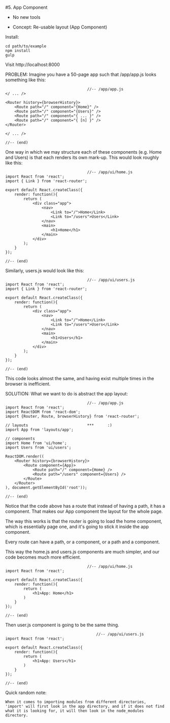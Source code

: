 #5. App Component

 - No new tools

 - Concept: Re-usable layout (App Component)

 Install:

 	cd path/to/example
 	npm install
 	gulp

 Visit http://localhost:8000

 PROBLEM: Imagine you have a 50-page app such that /app/app.js looks something like this:

 										//-- /app/app.js
 	</ ... />

 	<Router history={browserHistory}>
 		<Route path="/" component="{Home}" />
 		<Route path="/" component="{Users}" />
 		<Route path="/" component="{ ... }" />
 		<Route path="/" component="{ [n] }" />
 	</Router>

 	</ ... />

 	//-- (end)

One way in which we may structure each of these components (e.g. Home and Users) is that each renders its own mark-up. This would look roughly like this:

										//-- /app/ui/home.js
	import React from 'react';
	import { Link } from 'react-router';

	export default React.createClass({
		render: function(){
			return (
				<div class="app">
					<nav>
						<Link to="/">Home</Link>
						<Link to="/users">Users</Link>
					</nav>
					<main>
						<h1>Home</h1>
					</main>
				</div>
			);
		}
	});

	//-- (end)

Similarly, users.js would look like this:

										//-- /app/ui/users.js
	import React from 'react';
	import { Link } from 'react-router';

	export default React.createClass({
		render: function(){
			return (
				<div class="app">
					<nav>
						<Link to="/">Home</Link>
						<Link to="/users">Users</Link>
					</nav>
					<main>
						<h1>Users</h1>
					</main>
				</div>
			);
		}
	});

	//-- (end)

This code looks almost the same, and having exist multiple times in the browser is inefficient. 

SOLUTION: What we want to do is abstract the app layout:


 										//-- /app/app.js
	import React from 'react';
	import ReactDOM from 'react-dom';
	import {Router, Route, browserHistory} from 'react-router';

	// layouts 							***		 :)
	import App from 'layouts/app';

	// components
	import Home from 'ui/home';
	import Users from 'ui/users';

	ReactDOM.render((
	 	<Router history={browserHistory}>
	 		<Route component={App}>
	 			<Route path="/" component={Home} />
	 			<Route path="/users" component={Users} />
	 		</Route>
	 	</Router>
	), document.getElementById('root'));

	//-- (end)

Notice that the code above has a route that instead of having a path, it has a component. That makes our App component the layout for the whole page.

The way this works is that the router is going to load the home component, which is essentially page one, and it's going to stick it inside the app component.

Every route can have a path, or a component, or a path and a component.

This way the home.js and users.js components are much simpler, and our code becomes much more efficient.


 										//-- /app/ui/home.js
	import React from 'react';

	export default React.createClass({
		render: function(){
			return (
				<h1>App: Home</h1>
			)
		}
	});

	//-- (end)

Then user.js component is going to be the same thing.

	 										//-- /app/ui/users.js
	import React from 'react';

	export default React.createClass({
		render: function(){
			return (
				<h1>App: Users</h1>
			)
		}
	});

	//-- (end)


Quick random note: 

	When it comes to importing modules from different directories, 'import' will first look in the app directory, and if it does not find what it is looking for, it will then look in the node_modules directory.


